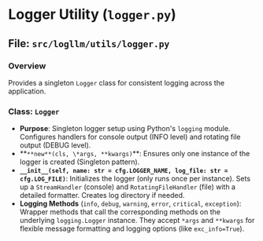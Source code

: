 # Logger Utility (`logger.py`)

## File: `src/logllm/utils/logger.py`

### Overview

Provides a singleton `Logger` class for consistent logging across the application.

### Class: `Logger`

- **Purpose**: Singleton logger setup using Python's `logging` module. Configures handlers for console output (INFO level) and rotating file output (DEBUG level).
- **`**new**(cls, \*args, **kwargs)`\*\*: Ensures only one instance of the logger is created (Singleton pattern).
- **`__init__(self, name: str = cfg.LOGGER_NAME, log_file: str = cfg.LOG_FILE)`**: Initializes the logger (only runs once per instance). Sets up a `StreamHandler` (console) and `RotatingFileHandler` (file) with a detailed formatter. Creates log directory if needed.
- **Logging Methods** (`info`, `debug`, `warning`, `error`, `critical`, `exception`): Wrapper methods that call the corresponding methods on the underlying `logging.Logger` instance. They accept `*args` and `**kwargs` for flexible message formatting and logging options (like `exc_info=True`).
